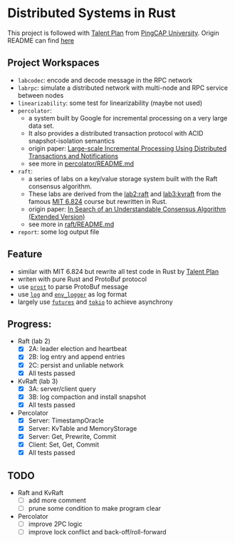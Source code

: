 # Distributed Systems in Rust

This project is followed with [Talent Plan](https://github.com/pingcap/talent-plan) from [PingCAP University](https://university.pingcap.com/). Origin README can find [here](./README.tp.md)

## Project Workspaces

- `labcodec`: encode and decode message in the RPC network
- `labrpc`: simulate a distributed network with multi-node and RPC service between nodes
- `linearizability`: some test for linearizability (maybe not used)
- `percolator`: 
    - a system built by Google for incremental processing on a very large data set.
    - It also provides a distributed transaction protocol with ACID snapshot-isolation semantics
    - origin paper: [Large-scale Incremental Processing Using Distributed Transactions and Notifications](https://storage.googleapis.com/pub-tools-public-publication-data/pdf/36726.pdf)
    - see more in [percolator/README.md](./percolator/README.md)
- `raft`:
    - a series of labs on a key/value storage system built with the Raft consensus algorithm. 
    - These labs are derived from the [lab2:raft](http://nil.csail.mit.edu/6.824/2018/labs/lab-raft.html) and [lab3:kvraft](http://nil.csail.mit.edu/6.824/2018/labs/lab-kvraft.html) from the famous [MIT 6.824](http://nil.csail.mit.edu/6.824/2018/index.html) course but rewritten in Rust.
    - origin paper: [In Search of an Understandable Consensus Algorithm (Extended Version)](https://raft.github.io/raft.pdf)
    - see more in [raft/README.md](./raft/README.md)
- `report`: some log output file

## Feature

- similar with MIT 6.824 but rewrite all test code in Rust by [Talent Plan](https://github.com/pingcap/talent-plan)
- writen with pure Rust and ProtoBuf protocol
- use [`prost`](https://docs.rs/prost/0.7.0/prost/) to parse ProtoBuf message
- use [`log`](https://docs.rs/log/0.4.13/log/) and [`env_logger`](https://docs.rs/env_logger/0.8.2/env_logger/) as log format
- largely use [`futures`](https://docs.rs/futures/0.3.12/futures/) and [`tokio`](https://docs.rs/tokio/1.0.2/tokio/) to achieve asynchrony

## Progress:

- Raft (lab 2)
    - [X] 2A: leader election and heartbeat
    - [X] 2B: log entry and append entries
    - [X] 2C: persist and unliable network
    - [X] All tests passed
- KvRaft (lab 3)
    - [X] 3A: server/client query
    - [X] 3B: log compaction and install snapshot
    - [X] All tests passed
- Percolator
    - [X] Server: TimestampOracle
    - [X] Server: KvTable and MemoryStorage
    - [X] Server: Get, Prewrite, Commit
    - [X] Client: Set, Get, Commit
    - [X] All tests passed

## TODO

- Raft and KvRaft
    - [ ] add more comment
    - [ ] prune some condition to make program clear
- Percolator
    - [ ] improve 2PC logic
    - [ ] improve lock conflict and back-off/roll-forward